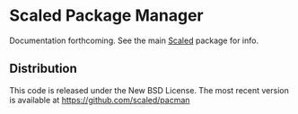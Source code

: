 # Scaled Package Manager

Documentation forthcoming. See the main [Scaled] package for info.

## Distribution

This code is released under the New BSD License. The most recent version is available at
https://github.com/scaled/pacman

[Scaled]: https://github.com/samskivert/scaled
